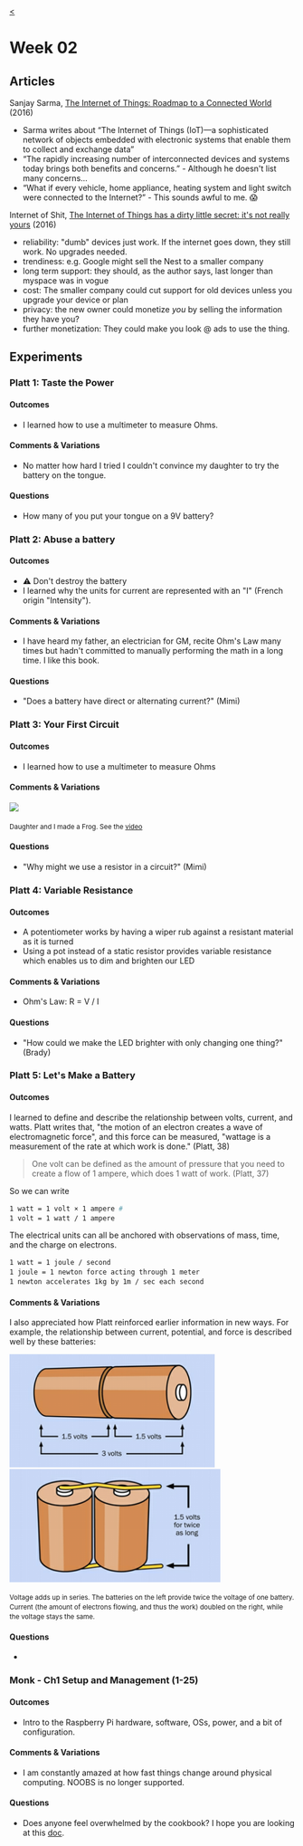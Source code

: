 [<](README.md)


# Week 02


## Articles

Sanjay Sarma, [The Internet of Things: Roadmap to a Connected World](https://www.technologyreview.com/s/601013/the-internet-of-things-roadmap-to-a-connected-world/) (2016)
- Sarma writes about “The Internet of Things (IoT)—a sophisticated network of objects embedded with electronic systems that enable them to collect and exchange data”
- “The rapidly increasing number of interconnected devices and systems today brings both benefits and concerns.” - Although he doesn't list many concerns...
- “What if every vehicle, home appliance, heating system and light switch were connected to the Internet?” - This sounds awful to me. 😱

Internet of Shit, [The Internet of Things has a dirty little secret: it's not really yours](https://www.theverge.com/circuitbreaker/2016/7/12/12159766/internet-of-things-iot-internet-of-shit-twitter) (2016)
- reliability: "dumb" devices just work. If the internet goes down, they still work. No upgrades needed.
- trendiness: e.g. Google might sell the Nest to a smaller company
- long term support: they should, as the author says, last longer than myspace was in vogue
- cost: The smaller company could cut support for old devices unless you upgrade your device or plan
- privacy: the new owner could monetize *you* by selling the information they have you?
- further monetization: They could make you look @ ads to use the thing.



## Experiments



### Platt 1: Taste the Power

#### Outcomes
- I learned how to use a multimeter to measure Ohms.

#### Comments & Variations
- No matter how hard I tried I couldn't convince my daughter to try the battery on the tongue.

#### Questions
- How many of you put your tongue on a 9V battery?



### Platt 2: Abuse a battery

#### Outcomes
- ⚠️ Don't destroy the battery
- I learned why the units for current are represented with an "I" (French origin "Intensity").

#### Comments & Variations
- I have heard my father, an electrician for GM, recite Ohm's Law many times but hadn't committed to manually performing the math in a long time. I like this book.

#### Questions
- "Does a battery have direct or alternating current?" (Mimi)





### Platt 3: Your First Circuit

#### Outcomes
- I learned how to use a multimeter to measure Ohms

#### Comments & Variations

<img src="assets/img/platt-ex03-frog-color.gif">

<small>Daughter and I made a Frog. See the <a href="https://www.instagram.com/p/CZqCnmvJhOL/">video</a></small>

#### Questions
- "Why might we use a resistor in a circuit?" (Mimi)




### Platt 4: Variable Resistance

#### Outcomes
- A potentiometer works by having a wiper rub against a resistant material as it is turned
- Using a pot instead of a static resistor provides variable resistance which enables us to dim and brighten our LED

#### Comments & Variations
- Ohm's Law: R = V / I

#### Questions
- "How could we make the LED brighter with only changing one thing?" (Brady)




### Platt 5: Let's Make a Battery


#### Outcomes

I learned to define and describe the relationship between volts, current, and watts. Platt writes that, "the motion of an electron creates a wave of electromagnetic force", and this force can be measured, "wattage is a measurement of the rate at which work is done." (Platt, 38)

> One volt can be defined as the amount of pressure that you need to create a flow of 1 ampere, which does 1 watt of work. (Platt, 37)

So we can write

```bash
1 watt = 1 volt × 1 ampere #
1 volt = 1 watt / 1 ampere
```

The electrical units can all be anchored with observations of mass, time, and the charge on electrons.

```bash
1 watt = 1 joule / second
1 joule = 1 newton force acting through 1 meter
1 newton accelerates 1kg by 1m / sec each second
```

#### Comments & Variations

I also appreciated how Platt reinforced earlier information in new ways. For example, the relationship between current, potential, and force is described well by these batteries:

<img height=200 src="assets/img/platt-ex05-batteries-series.png"> <img height=200 src="assets/img/platt-ex05-batteries-parallel.png">

<small>Voltage adds up in series. The batteries on the left provide twice the voltage of one battery. Current (the amount of electrons flowing, and thus the work) doubled on the right, while the voltage stays the same.</small>

#### Questions
-









### Monk - Ch1 Setup and Management (1-25)


#### Outcomes
- Intro to the Raspberry Pi hardware, software, OSs, power, and a bit of configuration.

#### Comments & Variations
- I am constantly amazed at how fast things change around physical computing. NOOBS is no longer supported.

#### Questions
- Does anyone feel overwhelmed by the cookbook? I hope you are looking at this [doc](https://docs.google.com/document/d/1MDj8d0E016svtH8UVVtm0cNJesyUg2igiriTZw5aefk/edit#).
